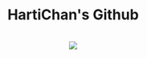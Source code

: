 <div align="center">
 
  # HartiChan's Github

  \
  ![](https://github-readme-stats.vercel.app/api/top-langs/?username=HartiChan&layout=compact&hide=c%2B%2B&theme=dracula&langs_count=10)
 </div>
<!--
**HartiChan/HartiChan** is a ✨ _special_ ✨ repository because its `README.md` (this file) appears on your GitHub profile.

Here are some ideas to get you started:

- 🔭 I’m currently working on ...
- 🌱 I’m currently learning ...
- 👯 I’m looking to collaborate on ...
- 🤔 I’m looking for help with ...
- 💬 Ask me about ...
- 📫 How to reach me: ...
- 😄 Pronouns: ...
- ⚡ Fun fact: ...
-->

